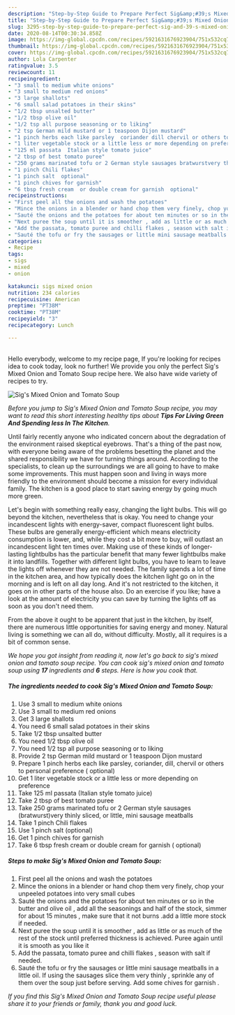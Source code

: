 ```yaml
---
description: "Step-by-Step Guide to Prepare Perfect Sig&amp;#39;s Mixed Onion and Tomato Soup"
title: "Step-by-Step Guide to Prepare Perfect Sig&amp;#39;s Mixed Onion and Tomato Soup"
slug: 3295-step-by-step-guide-to-prepare-perfect-sig-and-39-s-mixed-onion-and-tomato-soup
date: 2020-08-14T00:30:34.858Z
image: https://img-global.cpcdn.com/recipes/5921631676923904/751x532cq70/sigs-mixed-onion-and-tomato-soup-recipe-main-photo.jpg
thumbnail: https://img-global.cpcdn.com/recipes/5921631676923904/751x532cq70/sigs-mixed-onion-and-tomato-soup-recipe-main-photo.jpg
cover: https://img-global.cpcdn.com/recipes/5921631676923904/751x532cq70/sigs-mixed-onion-and-tomato-soup-recipe-main-photo.jpg
author: Lola Carpenter
ratingvalue: 3.5
reviewcount: 11
recipeingredient:
- "3 small to medium white onions"
- "3 small to medium red onions"
- "3 large shallots"
- "6 small salad potatoes in their skins"
- "1/2 tbsp unsalted butter"
- "1/2 tbsp olive oil"
- "1/2 tsp all purpose seasoning or to liking"
- "2 tsp German mild mustard or 1 teaspoon Dijon mustard"
- "1 pinch herbs each like parsley  coriander dill chervil or others to personal preference  optional"
- "1 liter vegetable stock or a little less or more depending on preference"
- "125 ml passata  Italian style tomato juice"
- "2 tbsp of best tomato puree"
- "250 grams marinated tofu or 2 German style sausages bratwurstvery thinly sliced or little mini  sausage meatballs"
- "1 pinch Chili flakes"
- "1 pinch salt  optional"
- "1 pinch chives for garnish"
- "6 tbsp fresh cream  or double cream for garnish  optional"
recipeinstructions:
- "First peel all the onions and wash the potatoes"
- "Mince the onions in a blender or hand chop them very finely, chop your unpeeled potatoes into very small cubes"
- "Sauté the onions and the potatoes for about ten minutes or so in the butter and olive oil , add all the seasonings and half of the stock, simmer for about 15 minutes , make sure that it not burns .add a little more stock if needed."
- "Next puree the soup until it is smoother , add as little or as much of the rest of the stock until preferred thickness is achieved. Puree again until it is smooth  as you like it"
- "Add the passata, tomato puree and chilli flakes , season with salt if needed."
- "Sauté the tofu or fry the sausages or little mini sausage meatballs  in a little oil. If using the sausages slice them very thinly , sprinkle any of them over the soup just before serving. Add some chives for garnish ."
categories:
- Recipe
tags:
- sigs
- mixed
- onion

katakunci: sigs mixed onion 
nutrition: 234 calories
recipecuisine: American
preptime: "PT38M"
cooktime: "PT38M"
recipeyield: "3"
recipecategory: Lunch

---
```

<br>
Hello everybody, welcome to my recipe page, If you're looking for recipes idea to cook today, look no further! We provide you only the perfect Sig&#39;s Mixed Onion and Tomato Soup recipe here. We also have wide variety of recipes to try.
<br>


![Sig&#39;s Mixed Onion and Tomato Soup](https://img-global.cpcdn.com/recipes/5921631676923904/751x532cq70/sigs-mixed-onion-and-tomato-soup-recipe-main-photo.jpg)

<i>Before you jump to Sig&#39;s Mixed Onion and Tomato Soup recipe, you may want to read this short interesting healthy tips about 
<strong>Tips For Living Green And Spending less In The Kitchen</strong>.</i>
</br>

Until fairly recently anyone who indicated concern about the degradation of the environment raised skeptical eyebrows. That's a thing of the past now, with everyone being aware of the problems besetting the planet and the shared responsibility we have for turning things around. According to the specialists, to clean up the surroundings we are all going to have to make some improvements. This must happen soon and living in ways more friendly to the environment should become a mission for every individual family. The kitchen is a good place to start saving energy by going much more green.

Let's begin with something really easy, changing the light bulbs. This will go beyond the kitchen, nevertheless that is okay. You need to change your incandescent lights with energy-saver, compact fluorescent light bulbs. These bulbs are generally energy-efficient which means electricity consumption is lower, and, while they cost a bit more to buy, will outlast an incandescent light ten times over. Making use of these kinds of longer-lasting lightbulbs has the particular benefit that many fewer lightbulbs make it into landfills. Together with different light bulbs, you have to learn to leave the lights off whenever they are not needed. The family spends a lot of time in the kitchen area, and how typically does the kitchen light go on in the morning and is left on all day long. And it's not restricted to the kitchen, it goes on in other parts of the house also. Do an exercise if you like; have a look at the amount of electricity you can save by turning the lights off as soon as you don't need them.

From the above it ought to be apparent that just in the kitchen, by itself, there are numerous little opportunities for saving energy and money. Natural living is something we can all do, without difficulty. Mostly, all it requires is a bit of common sense.


<i>We hope you got insight from reading it, now let's go back to sig&#39;s mixed onion and tomato soup recipe. You can cook sig&#39;s mixed onion and tomato soup using <strong>17</strong> ingredients and <strong>6</strong> steps. Here is how you cook that.
</i>

##### The ingredients needed to cook Sig&#39;s Mixed Onion and Tomato Soup:

1. Use 3 small to medium white onions
1. Use 3 small to medium red onions
1. Get 3 large shallots
1. You need 6 small salad potatoes in their skins
1. Take 1/2 tbsp unsalted butter
1. You need 1/2 tbsp olive oil
1. You need 1/2 tsp all purpose seasoning or to liking
1. Provide 2 tsp German mild mustard or 1 teaspoon Dijon mustard
1. Prepare 1 pinch herbs each like parsley,  coriander, dill, chervil or others to personal preference ( optional)
1. Get 1 liter vegetable stock or a little less or more depending on preference
1. Take 125 ml passata  (Italian style tomato juice)
1. Take 2 tbsp of best tomato puree
1. Take 250 grams marinated tofu or 2 German style sausages (bratwurst)very thinly sliced, or little, mini  sausage meatballs
1. Take 1 pinch Chili flakes
1. Use 1 pinch salt  (optional)
1. Get 1 pinch chives for garnish
1. Take 6 tbsp fresh cream  or double cream for garnish ( optional)


##### Steps to make Sig&#39;s Mixed Onion and Tomato Soup:

1. First peel all the onions and wash the potatoes
1. Mince the onions in a blender or hand chop them very finely, chop your unpeeled potatoes into very small cubes
1. Sauté the onions and the potatoes for about ten minutes or so in the butter and olive oil , add all the seasonings and half of the stock, simmer for about 15 minutes , make sure that it not burns .add a little more stock if needed.
1. Next puree the soup until it is smoother , add as little or as much of the rest of the stock until preferred thickness is achieved. Puree again until it is smooth  as you like it
1. Add the passata, tomato puree and chilli flakes , season with salt if needed.
1. Sauté the tofu or fry the sausages or little mini sausage meatballs  in a little oil. If using the sausages slice them very thinly , sprinkle any of them over the soup just before serving. Add some chives for garnish .


<i>If you find this Sig&#39;s Mixed Onion and Tomato Soup recipe useful please share it to your friends or family, thank you and good luck.</i>
